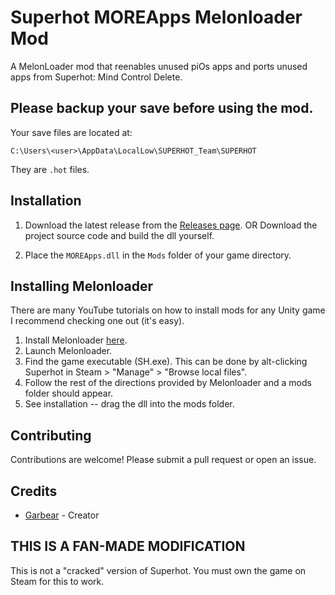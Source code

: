 # Superhot MOREApps Melonloader Mod
A MelonLoader mod that reenables unused piOs apps and ports unused apps from Superhot: Mind Control Delete.

## Please backup your save before using the mod.
Your save files are located at:

`C:\Users\<user>\AppData\LocalLow\SUPERHOT_Team\SUPERHOT`

They are `.hot` files.


## Installation
1. Download the latest release from the [Releases page](https://github.com/garbearrr/Superhot-MOREApps/releases).
   OR
   Download the project source code and build the dll yourself.

2. Place the `MOREApps.dll` in the `Mods` folder of your game directory.

## Installing Melonloader
There are many YouTube tutorials on how to install mods for any Unity game I recommend checking one out (it's easy).

1. Install Melonloader [here](https://melonwiki.xyz/#/?id=requirements).
2. Launch Melonloader.
3. Find the game executable (SH.exe).
   This can be done by alt-clicking Superhot in Steam > "Manage" > "Browse local files".
4. Follow the rest of the directions provided by Melonloader and a mods folder should appear.
5. See installation -- drag the dll into the mods folder.


## Contributing
Contributions are welcome! Please submit a pull request or open an issue.

## Credits
- [Garbear](https://github.com/garbearrr) - Creator

## THIS IS A FAN-MADE MODIFICATION
This is not a "cracked" version of Superhot. You must own the game on Steam for this to work.
